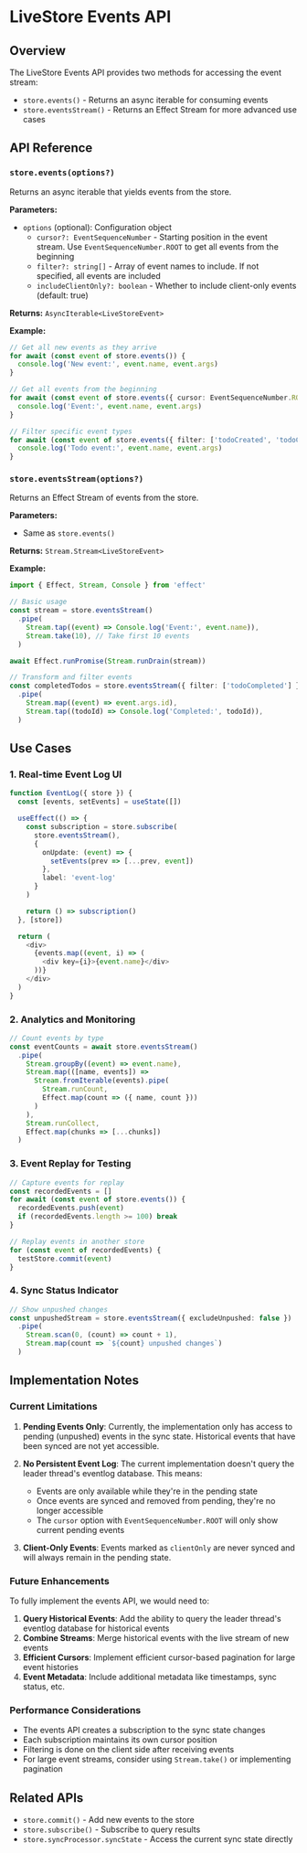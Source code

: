 # LiveStore Events API

## Overview

The LiveStore Events API provides two methods for accessing the event stream:
- `store.events()` - Returns an async iterable for consuming events
- `store.eventsStream()` - Returns an Effect Stream for more advanced use cases

## API Reference

### `store.events(options?)`

Returns an async iterable that yields events from the store.

**Parameters:**
- `options` (optional): Configuration object
  - `cursor?: EventSequenceNumber` - Starting position in the event stream. Use `EventSequenceNumber.ROOT` to get all events from the beginning
  - `filter?: string[]` - Array of event names to include. If not specified, all events are included
  - `includeClientOnly?: boolean` - Whether to include client-only events (default: true)

**Returns:** `AsyncIterable<LiveStoreEvent>`

**Example:**
```typescript
// Get all new events as they arrive
for await (const event of store.events()) {
  console.log('New event:', event.name, event.args)
}

// Get all events from the beginning
for await (const event of store.events({ cursor: EventSequenceNumber.ROOT })) {
  console.log('Event:', event.name, event.args)
}

// Filter specific event types
for await (const event of store.events({ filter: ['todoCreated', 'todoCompleted'] })) {
  console.log('Todo event:', event.name, event.args)
}
```

### `store.eventsStream(options?)`

Returns an Effect Stream of events from the store.

**Parameters:**
- Same as `store.events()`

**Returns:** `Stream.Stream<LiveStoreEvent>`

**Example:**
```typescript
import { Effect, Stream, Console } from 'effect'

// Basic usage
const stream = store.eventsStream()
  .pipe(
    Stream.tap((event) => Console.log('Event:', event.name)),
    Stream.take(10), // Take first 10 events
  )

await Effect.runPromise(Stream.runDrain(stream))

// Transform and filter events
const completedTodos = store.eventsStream({ filter: ['todoCompleted'] })
  .pipe(
    Stream.map((event) => event.args.id),
    Stream.tap((todoId) => Console.log('Completed:', todoId)),
  )
```

## Use Cases

### 1. Real-time Event Log UI

```typescript
function EventLog({ store }) {
  const [events, setEvents] = useState([])

  useEffect(() => {
    const subscription = store.subscribe(
      store.eventsStream(),
      {
        onUpdate: (event) => {
          setEvents(prev => [...prev, event])
        },
        label: 'event-log'
      }
    )

    return () => subscription()
  }, [store])

  return (
    <div>
      {events.map((event, i) => (
        <div key={i}>{event.name}</div>
      ))}
    </div>
  )
}
```

### 2. Analytics and Monitoring

```typescript
// Count events by type
const eventCounts = await store.eventsStream()
  .pipe(
    Stream.groupBy((event) => event.name),
    Stream.map(([name, events]) =>
      Stream.fromIterable(events).pipe(
        Stream.runCount,
        Effect.map(count => ({ name, count }))
      )
    ),
    Stream.runCollect,
    Effect.map(chunks => [...chunks])
  )
```

### 3. Event Replay for Testing

```typescript
// Capture events for replay
const recordedEvents = []
for await (const event of store.events()) {
  recordedEvents.push(event)
  if (recordedEvents.length >= 100) break
}

// Replay events in another store
for (const event of recordedEvents) {
  testStore.commit(event)
}
```

### 4. Sync Status Indicator

```typescript
// Show unpushed changes
const unpushedStream = store.eventsStream({ excludeUnpushed: false })
  .pipe(
    Stream.scan(0, (count) => count + 1),
    Stream.map(count => `${count} unpushed changes`)
  )
```

## Implementation Notes

### Current Limitations

1. **Pending Events Only**: Currently, the implementation only has access to pending (unpushed) events in the sync state. Historical events that have been synced are not yet accessible.

2. **No Persistent Event Log**: The current implementation doesn't query the leader thread's eventlog database. This means:
   - Events are only available while they're in the pending state
   - Once events are synced and removed from pending, they're no longer accessible
   - The `cursor` option with `EventSequenceNumber.ROOT` will only show current pending events

3. **Client-Only Events**: Events marked as `clientOnly` are never synced and will always remain in the pending state.

### Future Enhancements

To fully implement the events API, we would need to:

1. **Query Historical Events**: Add the ability to query the leader thread's eventlog database for historical events
2. **Combine Streams**: Merge historical events with the live stream of new events
3. **Efficient Cursors**: Implement efficient cursor-based pagination for large event histories
4. **Event Metadata**: Include additional metadata like timestamps, sync status, etc.

### Performance Considerations

- The events API creates a subscription to the sync state changes
- Each subscription maintains its own cursor position
- Filtering is done on the client side after receiving events
- For large event streams, consider using `Stream.take()` or implementing pagination

## Related APIs

- `store.commit()` - Add new events to the store
- `store.subscribe()` - Subscribe to query results
- `store.syncProcessor.syncState` - Access the current sync state directly